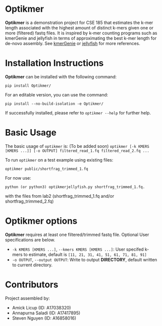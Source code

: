 # Optikmer
**Optikmer** is a demonstration project for CSE 185 that estimates the k-mer length associated with the highest amount of distinct k-mers given one or more (filtered) fastq files. It is inspired by k-mer counting programs such as kmerGenie and jellyfish in terms of approximating the best k-mer length for de-novo assembly. See <a href='http://kmergenie.bx.psu.edu/' target='blank'>kmerGenie<a> or <a href='https://github.com/gmarcais/Jellyfish' target='blank'>jellyfish<a> for more references.

# Installation Instructions
**Optikmer** can be installed with the following command: 
``` 
pip install Optikmer/
```

For an editable version, you can use the command:
```
pip install --no-build-isolation -e Optikmer/
```


If successfully installed, please refer to `optikmer --help` for further help.

# Basic Usage
The basic usage of ```optikmer``` is: (To be added soon)
```optikmer [-k KMERS [KMERS ...]] [-o OUTPUT] filtered_read_1.fq filtered_read_2.fq ...```

To run ```optikmer``` on a test example using existing files:
```
optikmer public/shortfrag_trimmed_1.fq
```
For now use: 
```
python (or python3) optikmerjellyfish.py shortfrag_trimmed_1.fq.
```
with the files from lab2 (shortfrag_trimmed_1.fq and/or shortfrag_trimmed_2.fq)

# Optikmer options
**Optikmer** requires at least one filtered/trimmed fastq file. Optional User specifications are below.
- `-k KMERS [KMERS ...]`, `--kmers KMERS [KMERS ...]`: User specifed k-mers to estimate, default is `[11, 21, 31, 41, 51, 61, 71, 81, 91]`
- `-o OUTPUT`, `--output OUTPUT`: Write to output **DIRECTORY**, default written to current directory.

# Contributors
Project assembled by:
- Amick Licup (ID: A17038320)
- Annapurna Saladi (ID: A17417895)
- Steven Nguyen (ID: A16858016)

